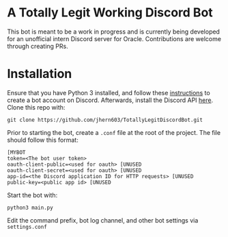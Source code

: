 # A Totally Legit Working Discord Bot
This bot is meant to be a work in progress and is currently being developed for an unofficial intern Discord server for Oracle. Contributions are welcome through creating PRs.

# Installation
Ensure that you have Python 3 installed, and follow these [instructions](https://discordpy.readthedocs.io/en/stable/discord.html) to create a bot account on Discord.
Afterwards, install the Discord API [here](https://discordpy.readthedocs.io/en/stable/intro.html#installing).
Clone this repo with:
```
git clone https://github.com/jhern603/TotallyLegitDiscordBot.git
```
Prior to starting the bot, create a `.conf` file at the root of the project. The file should follow this format:
```
[MYBOT
token=<The bot user token>
oauth-client-public=<used for oauth> [UNUSED
oauth-client-secret=<used for oauth> [UNUSED
app-id=<the Discord application ID for HTTP requests> [UNUSED
public-key=<public app id> [UNUSED
```
Start the bot with:
```
python3 main.py
```
Edit the command prefix, bot log channel, and other bot settings via `settings.conf`